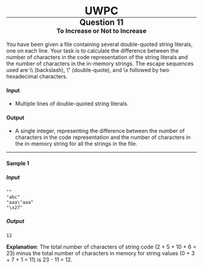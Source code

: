 <div align="center" >
    <h1 style="margin:0px"> UWPC </h1>
    <hr style="margin:0px">
    <h2 style="margin:0px"> Question 11 </h2>
    <h3 style="margin:0px"> To Increase or Not to Increase </h3>
</div>
<br>
You have been given a file containing several double-quoted string literals, one on each line. Your task is to calculate the difference between the number of characters in the code representation of the string literals and the number of characters in the in-memory strings. The escape sequences used are \\ (backslash), \" (double-quote), and \x followed by two hexadecimal characters.

#### Input
 - Multiple lines of double-quoted string literals.

#### Output
 - A single integer, representing the difference between the number of characters in the code representation and the number of characters in the in-memory string for all the strings in the file.


<hr>

#### Sample 1
##### Input
```
""
"abc"
"aaa\"aaa"
"\x27"
```
##### Output
```
12
```
**Explanation**: The total number of characters of string code (2 + 5 + 10 + 6 = 23) minus the total number of characters in memory for string values (0 + 3 + 7 + 1 = 11) is 23 - 11 = 12.

